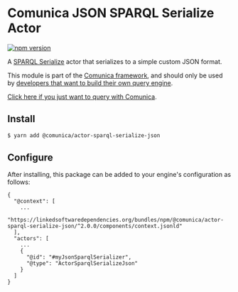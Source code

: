 # Comunica JSON SPARQL Serialize Actor

[![npm version](https://badge.fury.io/js/%40comunica%2Factor-sparql-serialize-json.svg)](https://www.npmjs.com/package/@comunica/actor-sparql-serialize-json)

A [SPARQL Serialize](https://github.com/comunica/comunica/tree/master/packages/bus-sparql-serialize) actor that serializes to a simple custom JSON format.

This module is part of the [Comunica framework](https://github.com/comunica/comunica),
and should only be used by [developers that want to build their own query engine](https://comunica.dev/docs/modify/).

[Click here if you just want to query with Comunica](https://comunica.dev/docs/query/).

## Install

```bash
$ yarn add @comunica/actor-sparql-serialize-json
```

## Configure

After installing, this package can be added to your engine's configuration as follows:
```text
{
  "@context": [
    ...
    "https://linkedsoftwaredependencies.org/bundles/npm/@comunica/actor-sparql-serialize-json/^2.0.0/components/context.jsonld"  
  ],
  "actors": [
    ...
    {
      "@id": "#myJsonSparqlSerializer",
      "@type": "ActorSparqlSerializeJson"
    }
  ]
}
```
